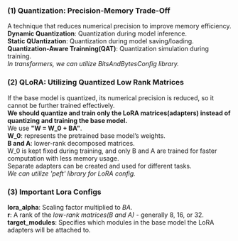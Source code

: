 ### (1) Quantization: Precision-Memory Trade-Off
A technique that reduces numerical precision to improve memory efficiency.  
**Dynamic Quantization**: Quantization during model inference.  
**Static QUantization**: Quantization during model saving/loading.  
**Quantization-Aware Trainning(QAT)**: Quantization simulation during training.  
*In transformers, we can utilize BitsAndBytesConfig library.*  

### (2) QLoRA: Utilizing Quantized Low Rank Matrices
If the base model is quantized, its numerical precision is reduced, so it cannot be further trained effectively.  
**We should quantize and train only the LoRA matrices(adapters) instead of quantizing and training the base model.**  
We use **"W = W_0 + BA"**.  
**W_0**: represents the pretrained base model’s weights.  
**B and A**: lower-rank decomposed matrices.  
W_0 is kept fixed during training, and only B and A are trained for faster computation with less memory usage.   
Separate adapters can be created and used for different tasks.  
*We can utilize 'peft' library for LoRA config.*  

### (3) Important Lora Configs
**lora_alpha**: Scaling factor multiplied to *BA*.  
**r**: A rank of the *low-rank matrices(B and A)* - generally 8, 16, or 32.  
**target_modules**: Specifies which modules in the base model the LoRA adapters will be attached to.  
